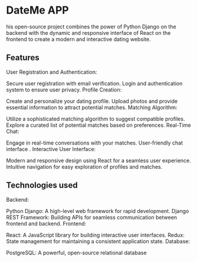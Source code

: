 DateMe APP
==========
his open-source project combines the power of Python Django on the backend with the dynamic and responsive interface of React on the frontend to create a modern and interactive dating website.

Features
--------
User Registration and Authentication:

Secure user registration with email verification.
Login and authentication system to ensure user privacy.
Profile Creation:

Create and personalize your dating profile.
Upload photos and provide essential information to attract potential matches.
Matching Algorithm:

Utilize a sophisticated matching algorithm to suggest compatible profiles.
Explore a curated list of potential matches based on preferences.
Real-Time Chat:

Engage in real-time conversations with your matches.
User-friendly chat interface .
Interactive User Interface:

Modern and responsive design using React for a seamless user experience.
Intuitive navigation for easy exploration of profiles and matches.

Technologies used
-----------------
Backend:

Python Django: A high-level web framework for rapid development.
Django REST Framework: Building APIs for seamless communication between frontend and backend.
Frontend:

React: A JavaScript library for building interactive user interfaces.
Redux: State management for maintaining a consistent application state.
Database:

PostgreSQL: A powerful, open-source relational database
